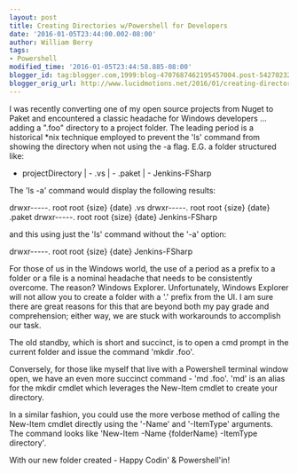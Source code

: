 ```yaml
---
layout: post
title: Creating Directories w/Powershell for Developers
date: '2016-01-05T23:44:00.002-08:00'
author: William Berry
tags:
- Powershell
modified_time: '2016-01-05T23:44:58.885-08:00'
blogger_id: tag:blogger.com,1999:blog-4707687462195457004.post-542702324569412003
blogger_orig_url: http://www.lucidmotions.net/2016/01/creating-directories-wpowershell.html
---
```


I was recently converting one of my open source projects from Nuget to Paket 
and encountered a classic headache for Windows developers ... adding a ".foo" 
directory to a project folder.  The leading period is a historical *nix 
technique employed to prevent the 'ls' command from showing the directory when 
not using the -a flag.  E.G. a folder structured like: 

- projectDirectory 
    | - .vs 
    | - .paket 
    | - Jenkins-FSharp 

The 'ls -a' command would display the following results: 

drwxr-----. root root {size} {date} .vs 
drwxr-----. root root {size} {date} .paket 
drwxr-----. root root {size} {date} Jenkins-FSharp 

and this using just the 'ls' command without the '-a' option: 

drwxr-----. root root {size} {date} Jenkins-FSharp 

For those of us in the Windows world, the use of a period as a prefix to a 
folder or a file is a nominal headache that needs to be consistently overcome. 
 The reason? Windows Explorer.  Unfortunately, Windows Explorer will not allow 
you to create a folder with a '.' prefix from the UI.  I am sure there are 
great reasons for this that are beyond both my pay grade and comprehension; 
either way, we are stuck with workarounds to accomplish our task. 

The old standby, which is short and succinct, is to open a cmd prompt in the 
current folder and issue the command 'mkdir .foo'. 

Conversely, for those like myself that live with a Powershell terminal window 
open, we have an even more succinct command - 'md .foo'.  'md' is an alias for 
the mkdir cmdlet which leverages the New-Item cmdlet to create your directory. 

In a similar fashion, you could use the more verbose method of calling the 
New-Item cmdlet directly using the '-Name' and '-ItemType' arguments.  The 
command looks like 'New-Item -Name {folderName} -ItemType directory'. 

With our new folder created - Happy Codin' &amp; Powershell'in! 